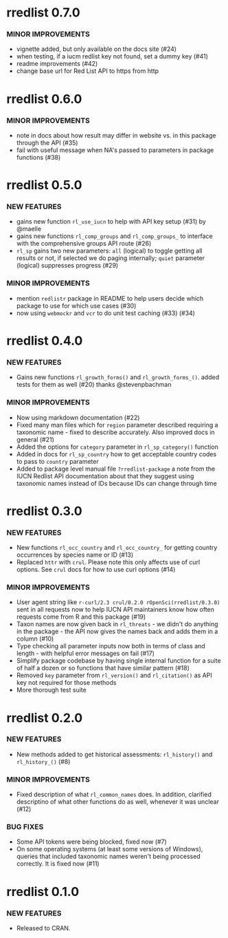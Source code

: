 rredlist 0.7.0
===================

### MINOR IMPROVEMENTS

* vignette added, but only available on the docs site (#24)
* when testing, if a iucm redlist key not found, set a dummy key (#41)
* readme improvements (#42)
* change base url for Red List API to https from http

rredlist 0.6.0
===================

### MINOR IMPROVEMENTS

* note in docs about how result may differ in website vs. in this package through the API  (#35)
* fail with useful message when NA's passed to parameters in package functions (#38)


rredlist 0.5.0
===================

### NEW FEATURES 

* gains new function `rl_use_iucn` to help with API key setup (#31) by @maelle
* gains new functions `rl_comp_groups` and `rl_comp_groups_` to interface with the comprehensive groups API route (#26)
* `rl_sp` gains two new parameters: `all` (logical) to toggle getting all results or not, if selected we do paging internally; `quiet` parameter (logical) suppresses progress (#29)

### MINOR IMPROVEMENTS

* mention `redlistr` package in README to help users decide which package to use for which use cases (#30)
* now using `webmockr` and `vcr` to do unit test caching (#33) (#34)



rredlist 0.4.0
==============

### NEW FEATURES

* Gains new functions `rl_growth_forms()` and `rl_growth_forms_()`. added 
tests for them as well (#20) thanks @stevenpbachman

### MINOR IMPROVEMENTS

* Now using markdown documentation (#22)
* Fixed many man files which for `region` parameter described 
requiring a taxonomic name - fixed to describe accurately. Also 
improved docs in general (#21)
* Added the options for `category` parameter in `rl_sp_category()` function 
* Added in docs for `rl_sp_country` how to get acceptable country codes to 
pass to `country` parameter
* Added to package level manual file `?rredlist-package` a note from the 
IUCN Redlist API documentation about that they suggest using taxonomic 
names instead of IDs because IDs can change through time



rredlist 0.3.0
==============

### NEW FEATURES

* New functions `rl_occ_country` and `rl_occ_country_` for 
getting country occurrences by species name or ID (#13)
* Replaced `httr` with `crul`. Please note this only affects use 
of curl options. See `crul` docs for how to use curl options (#14)

### MINOR IMPROVEMENTS

* User agent string like `r-curl/2.3 crul/0.2.0 rOpenSci(rredlist/0.3.0)` 
sent in all requests now to help IUCN API maintainers know 
how often requests come from R and this package (#19)
* Taxon names are now given back in `rl_threats` - we didn't do 
anything in the package - the API now gives the names back and 
adds them in a column (#10)
* Type checking all parameter inputs now both in terms of class
and length - with helpful error messages on fail (#17)
* Simplify package codebase by having single internal function for a 
suite of half a dozen or so functions that have similar pattern (#18)
* Removed `key` parameter from `rl_version()` and `rl_citation()` as
API key not required for those methods
* More thorough test suite


rredlist 0.2.0
==============

### NEW FEATURES

* New methods added to get historical assessments: `rl_history()`
and `rl_history_()` (#8)

### MINOR IMPROVEMENTS

* Fixed description of what `rl_common_names` does. In addition, 
clarified descriptino of what other functions do as well, whenever
it was unclear (#12)

### BUG FIXES

* Some API tokens were being blocked, fixed now (#7)
* On some operating systems (at least some versions of Windows), queries 
that included taxonomic names weren't being processed correctly. It 
is fixed now (#11)


rredlist 0.1.0
==============

### NEW FEATURES

* Released to CRAN.
